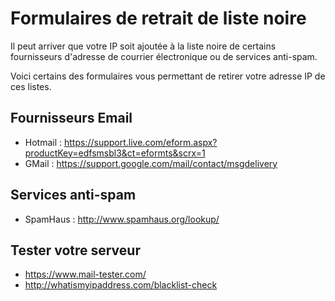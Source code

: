 # Formulaires de retrait de liste noire

Il peut arriver que votre IP soit ajoutée à la liste noire de certains fournisseurs d'adresse de courrier électronique ou de services anti-spam.

Voici certains des formulaires vous permettant de retirer votre adresse IP de ces listes.

## Fournisseurs Email

* Hotmail : https://support.live.com/eform.aspx?productKey=edfsmsbl3&ct=eformts&scrx=1
* GMail : https://support.google.com/mail/contact/msgdelivery

## Services anti-spam 

* SpamHaus : http://www.spamhaus.org/lookup/

## Tester votre serveur

* https://www.mail-tester.com/
* http://whatismyipaddress.com/blacklist-check